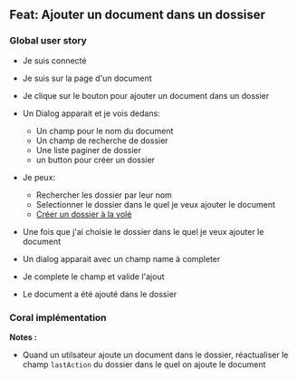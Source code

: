 ## Feat: Ajouter un document dans un dossiser

### Global user story

- Je suis connecté
- Je suis sur la page d'un document
- Je clique sur le bouton pour ajouter un document dans un dossier
- Un Dialog apparait et je vois dedans:
	- Un champ pour le nom du document
	- Un champ de recherche de dossier
	- Une liste paginer de dossier
	- un button pour créer un dossier
- Je peux:
	- Rechercher les dossier par leur nom
	- Selectionner le dossier dans le quel je veux ajouter le document
	- [Créer un dossier à la volé](../create.md)
- Une fois que j'ai choisie le dossier dans le quel je veux ajouter le document

- Un dialog apparait avec un champ name à completer
- Je complete le champ et valide l'ajout
- Le document a été ajouté dans le dossier

### Coral implémentation

**Notes :**

- Quand un utilsateur ajoute un document dans le dossier, réactualiser le champ `lastAction` du dossier dans le quel on ajoute le document